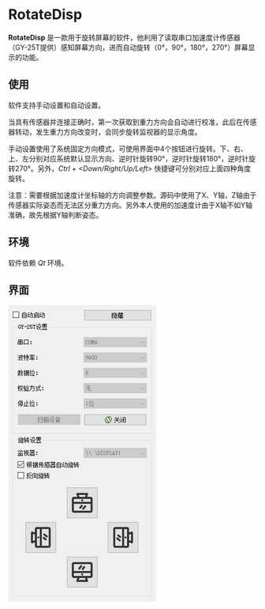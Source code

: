 # RotateDisp

**RotateDisp** 是一款用于旋转屏幕的软件，他利用了读取串口加速度计传感器（GY-25T提供）感知屏幕方向，进而自动旋转（0°，90°，180°，270°）屏幕显示的功能。

## 使用

软件支持手动设置和自动设置。

当具有传感器并连接正确时，第一次获取到重力方向会自动进行校准，此后在传感器转动，发生重力方向改变时，会同步旋转监视器的显示角度。

手动设置使用了系统固定方向模式，可使用界面中4个按钮进行旋转。下、右、上、左分别对应系统默认显示方向、逆时针旋转90°，逆时针旋转180°，逆时针旋转270°。另外，*Ctrl + <Down/Right/Up/Left>* 快捷键可分别对应上面四种角度旋转。

注意：需要根据加速度计坐标轴的方向调整参数。源码中使用了X、Y轴，Z轴由于传感器实际姿态而无法区分重力方向。另外本人使用的加速度计由于X轴不如Y轴准确，故先根据Y轴判断姿态。

## 环境

软件依赖 *Qt* 环境。

## 界面

![RotateDisp](https://github.com/doufu3344/RotateDisp/blob/main/RotateDisp.png)
